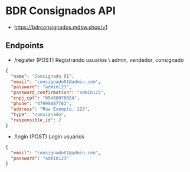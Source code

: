# BDR Consignados API

- https://bdrconsignados.mdsw.shop/v1

## Endpoints

- /register (POST)
  Registrando usuarios \ admin, vendedor, consignado

```JSON
{
  "name": "Consignado 01",
  "email": "consignado01@admin.com",
  "password": "admin123",
  "password_confirmation": "admin123",
  "cnpj_cpf": "05438070024",
  "phone": "47999887763",
  "address": "Rua Exemplo, 123",
  "type": "consignado",
  "responsible_id": 2
}

```

- /login (POST)
  Login usuarios

```JSON
{
  "email": "consignado01@admin.com",
  "password": "admin123"
}

```
